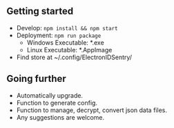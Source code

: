 ## Getting started

- Develop: ```npm install && npm start```
- Deployment: ```npm run package```
  - Windows Executable: *.exe 
  - Linux Executable: *.AppImage
- Find store at ~/.config/ElectronIDSentry/

## Going further

- Automatically upgrade.
- Function to generate config.
- Function to manage, decrypt, convert json data files.
- Any suggestions are welcome.

